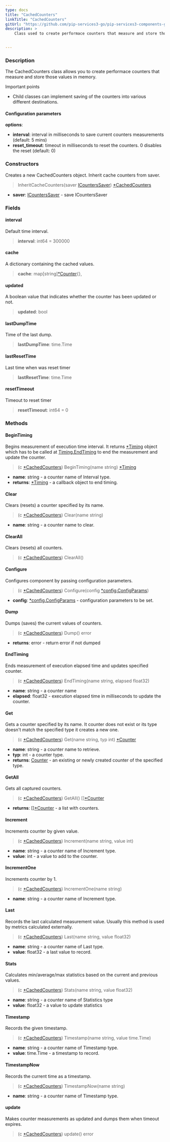 ```yaml
---
type: docs
title: "CachedCounters"
linkTitle: "CachedCounters"
gitUrl: "https://github.com/pip-services3-go/pip-services3-components-go"
description: >
    Class used to create performace counters that measure and store those values in memory.

    
---
```


### Description

The CachedCounters class allows you to create performace counters that measure and store those values in memory.

Important points

- Child classes can implement saving of the counters into various different destinations.

#### Configuration parameters

**options**:
- **interval**: interval in milliseconds to save current counters measurements (default: 5 mins)
- **reset_timeout**: timeout in milliseconds to reset the counters. 0 disables the reset (default: 0)



### Constructors
Creates a new CachedCounters object. 
Inherit cache counters from saver.

> InheritCacheCounters(saver [ICountersSaver](../icounters_saver)) [*CachedCounters]()

- **saver**: [ICountersSaver](../icounters_saver) - save ICountersSaver


### Fields

<span class="hide-title-link">

#### interval
Default time interval.
> **interval**: int64 = 300000

#### cache
A dictionary containing the cached values.
> **cache**: map[string][*Counter](../counter){},

#### updated
A boolean value that indicates whether the counter has been updated or not.
> **updated**: bool

#### lastDumpTime
Time of the last dump.
> **lastDumpTime**: time.Time

#### lastResetTime
Last time when was reset timer
> **lastResetTime**: time.Time

#### resetTimeout
Timeout to reset timer
> **resetTimeout**: int64 = 0

</span>


### Methods

#### BeginTiming
Begins measurement of execution time interval.
It returns [*Timing](../timing) object which has to be called at
[Timing.EndTiming](../timing/#endtiming) to end the measurement and update the counter.

> (c [*CachedCounters]()) BeginTiming(name string) [*Timing](../timing)

- **name**: string - a counter name of Interval type.
- **returns**: [*Timing](../timing) - a callback object to end timing.


#### Clear
Clears (resets) a counter specified by its name.

> (c [*CachedCounters]()) Clear(name string)

- **name**: string - a counter name to clear.


#### ClearAll
Clears (resets) all counters.

> (c [*CachedCounters]()) ClearAll()


#### Configure
Configures component by passing configuration parameters.

> (c [*CachedCounters]()) Configure(config [*config.ConfigParams](../../../commons/config/config_params))

- **config**: [*config.ConfigParams](../../../commons/config/config_params) - configuration parameters to be set.


#### Dump
Dumps (saves) the current values of counters.

> (c [*CachedCounters]()) Dump() error

- **returns**: error - return error if not dumped


#### EndTiming
Ends measurement of execution elapsed time and updates specified counter.

> (c [*CachedCounters]()) EndTiming(name string, elapsed float32)

- **name**: string - a counter name
- **elapsed**: float32 - execution elapsed time in milliseconds to update the counter.


#### Get
Gets a counter specified by its name.
It counter does not exist or its type doesn't match the specified type
it creates a new one.

> (c [*CachedCounters]()) Get(name string, typ int) [*Counter](../counter)

- **name**: string - a counter name to retrieve.
- **typ**: int - a counter type.
- **returns**: [Counter](../counter) - an existing or newly created counter of the specified type.


#### GetAll
Gets all captured counters.

> (c [*CachedCounters]()) GetAll() [][*Counter](../counter)

- **returns**: [][*Counter](../counter) - a list with counters.


#### Increment
Increments counter by given value.

> (c [*CachedCounters]()) Increment(name string, value int)

- **name**: string - a counter name of Increment type.
- **value**: int - a value to add to the counter.


#### IncrementOne
Increments counter by 1.

> (c [*CachedCounters]()) IncrementOne(name string)

- **name**: string - a counter name of Increment type.


#### Last
Records the last calculated measurement value.
Usually this method is used by metrics calculated externally.

> (c [*CachedCounters]()) Last(name string, value float32)

- **name**: string - a counter name of Last type.
- **value**: float32 - a last value to record.


#### Stats
Calculates min/average/max statistics based on the current and previous values.

> (c [*CachedCounters]()) Stats(name string, value float32)

- **name**: string - a counter name of Statistics type
- **value**: float32 - a value to update statistics


#### Timestamp
Records the given timestamp.

> (c [*CachedCounters]()) Timestamp(name string, value time.Time)

- **name**: string - a counter name of Timestamp type.
- **value**: time.Time - a timestamp to record.


#### TimestampNow
Records the current time as a timestamp.

> (c [*CachedCounters]()) TimestampNow(name string)

- **name**: string - a counter name of Timestamp type.


#### update
Makes counter measurements as updated and dumps them when timeout expires.

> (c [*CachedCounters]()) update() error